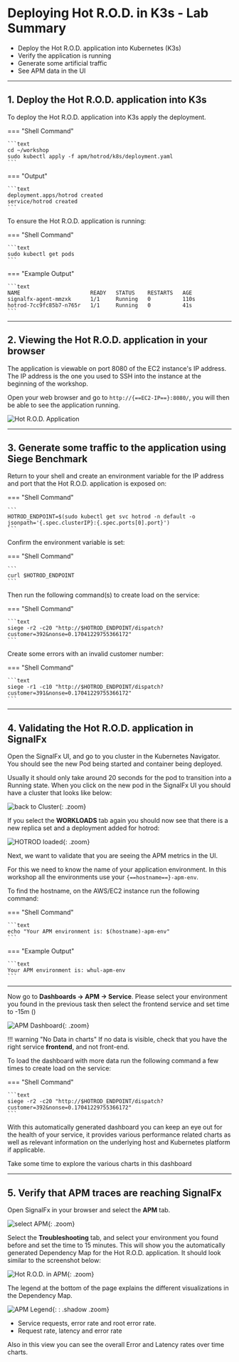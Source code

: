# Deploying Hot R.O.D. in K3s - Lab Summary

* Deploy the Hot R.O.D. application into Kubernetes (K3s)
* Verify the application is running
* Generate some artificial traffic
* See APM data in the UI

---

## 1. Deploy the Hot R.O.D. application into K3s

To deploy the Hot R.O.D. application into K3s apply the deployment.
  
=== "Shell Command"

    ```text
    cd ~/workshop
    sudo kubectl apply -f apm/hotrod/k8s/deployment.yaml 
    ```

=== "Output"

    ```text
    deployment.apps/hotrod created
    service/hotrod created
    ```

To ensure the Hot R.O.D. application is running:

=== "Shell Command"

    ```text
    sudo kubectl get pods
    ```

=== "Example Output"

    ```text
    NAME                      READY   STATUS    RESTARTS   AGE
    signalfx-agent-mmzxk      1/1     Running   0          110s
    hotrod-7cc9fc85b7-n765r   1/1     Running   0          41s
    ```

---

## 2. Viewing the Hot R.O.D. application in your browser

The application is viewable on port 8080 of the EC2 instance's IP address. The IP address is the one you used to SSH into the instance at the beginning of the workshop.

Open your web browser and go to `http://{==EC2-IP==}:8080/`, you will then be able to see the application running.

![Hot R.O.D. Application](../images/apm/hotrod-app.png)

---

## 3. Generate some traffic to the application using Siege Benchmark

Return to your shell and create an environment variable for the IP address and port that the Hot R.O.D. application is exposed on:

=== "Shell Command"

    ```
    HOTROD_ENDPOINT=$(sudo kubectl get svc hotrod -n default -o jsonpath='{.spec.clusterIP}:{.spec.ports[0].port}')
    ```

Confirm the environment variable is set:

=== "Shell Command"

    ```
    curl $HOTROD_ENDPOINT
    ```

Then run the following command(s) to create load on the service:

=== "Shell Command"

    ```text
    siege -r2 -c20 "http://$HOTROD_ENDPOINT/dispatch?customer=392&nonse=0.17041229755366172"
    ```

Create some errors with an invalid customer number:

=== "Shell Command"

    ```text
    siege -r1 -c10 "http://$HOTROD_ENDPOINT/dispatch?customer=391&nonse=0.17041229755366172"
    ```

---

## 4. Validating the Hot R.O.D. application in SignalFx

Open the SignalFx UI, and go to you cluster in the Kubernetes Navigator. You should see the new Pod being started and container being deployed.

Usually it should only take around 20 seconds for the pod to transition into a Running state. When you click on the new pod in the SignalFx UI you should have a cluster that looks like below:

![back to Cluster](../images/apm/hotrod-k8-navigator.png){: .zoom}

If you select the **WORKLOADS** tab again you should now see that there is a new replica set and a deployment added for hotrod:

![HOTROD loaded](../images/apm/hotrod-workload.png){: .zoom}

Next, we want to validate that you are seeing the APM metrics in the UI.

For this we need to know the name of your application environment. In this workshop all the environments use your `{==hostname==}-apm-env`.

To find the hostname, on the AWS/EC2 instance run the following command:

=== "Shell Command"

    ```text
    echo "Your APM environment is: $(hostname)-apm-env"
    ```

=== "Example Output"

    ```text
    Your APM environment is: whul-apm-env
    ```
---

Now go to **Dashboards → APM → Service**.  Please select your environment you found in the previous task then select the frontend service and set time to -15m ()

![APM Dashboard](../images/apm/hotrod-FE-Service-dashboard.png){: .zoom}

!!! warning  "No Data in charts"
    If no data is visible, check that you have the right service **frontend**, and not front-end.

To load the dashboard with more data run the following command a few times to create load on the service:

=== "Shell Command"

    ```text
    siege -r2 -c20 "http://$HOTROD_ENDPOINT/dispatch?customer=392&nonse=0.17041229755366172"
    ```

With this automatically generated dashboard you can keep an eye out for the health of your service, it provides various performance related charts as well as relevant information on the underlying host and Kubernetes platform if applicable.

Take some time to explore the various charts in this dashboard

---

## 5. Verify that APM traces are reaching SignalFx

Open SignalFx in your browser and select the **APM** tab.

![select APM](../images/apm/select-apm.png){: .zoom}

Select the **Troubleshooting** tab, and select your environment you found before and set the time to 15 minutes. This will show you the automatically generated Dependency Map for the Hot R.O.D. application.
It should look similar to the screenshot below:

![Hot R.O.D. in APM](../images/apm/hotrod-find-env.png){: .zoom}

The legend at the bottom of the page explains the different visualizations in the Dependency Map.

![APM Legend](../images/apm/apm-legend.png){: : .shadow .zoom}

* Service requests, error rate and root error rate.
* Request rate, latency and error rate

Also in this view you can see the overall Error and Latency rates over time charts.
